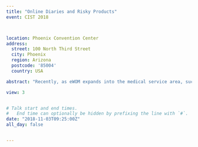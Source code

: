 ```yaml
---
title: "Online Diaries and Risky Products"
event: CIST 2018



location: Phoenix Convention Center
address:
  street: 100 North Third Street
  city: Phoenix 
  region: Arizona 
  postcode: '85004'
  country: USA

abstract: "Recently, as eWOM expands into the medical service area, such as cosmetic surgery, new advances have been developed to accommodate to health-related characteristics. One such advance is online diaries, which are series of follow-up posts recording a patient’s recovery progress after a surgery. Different from single-post reviews studied in the prior literature, the unique structure of online diaries and information dynamics embedded may fundamentally change how consumers gather and interpret information. Moreover, due to potential physical harm and permanent damages, perceived risk of a surgery and perceived quality of hospitals are important for consumers’ decision. This study empirically investigates the impact of online diaries on sales of cosmetic surgeries and the moderating role of perceived risk of a surgery and perceived quality of hospitals. We show that online diaries with follow-up posts significantly drive up sales. Interestingly, the impact of diaries with follow-up posts is stronger for surgeries with lower perceived risk provided by hospitals with lower perceived quality. In contrast, the impact of diaries with follow-up posts is stronger for surgeries with higher perceived risk provided by hospitals with higher perceived quality. These results deepen our understanding of online diaries, a new format of eWOM, and their interplay with perceived risk and perceived quality. This study also provides important practical implications for online review platforms."

view: 3


# Talk start and end times.
#   End time can optionally be hidden by prefixing the line with `#`.
date: "2018-11-03T09:25:00Z"
all_day: false


---
```






